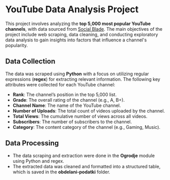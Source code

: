 # YouTube Data Analysis Project

This project involves analyzing the **top 5,000 most popular YouTube channels**, with data sourced from [Social Blade](https://socialblade.com/youtube/top/5000). 
The main objectives of the project include web scraping, data cleaning, and conducting exploratory data analysis to gain insights into factors that influence a channel's popularity.

## **Data Collection**
The data was scraped using **Python** with a focus on utilizing regular expressions (**regex**) for extracting relevant information. The following key attributes were collected for each YouTube channel:
- **Rank**: The channel’s position in the top 5,000 list.
- **Grade**: The overall rating of the channel (e.g., A, B+).
- **Channel Name**: The name of the YouTube channel.
- **Number of Uploads**: The total count of videos uploaded by the channel.
- **Total Views**: The cumulative number of views across all videos.
- **Subscribers**: The number of subscribers to the channel.
- **Category**: The content category of the channel (e.g., Gaming, Music).

## **Data Processing**
- The data scraping and extraction were done in the **Ogrodje** module using Python and regex.
- The extracted data was cleaned and formatted into a structured table, which is saved in the **obdelani-podatki** folder.

